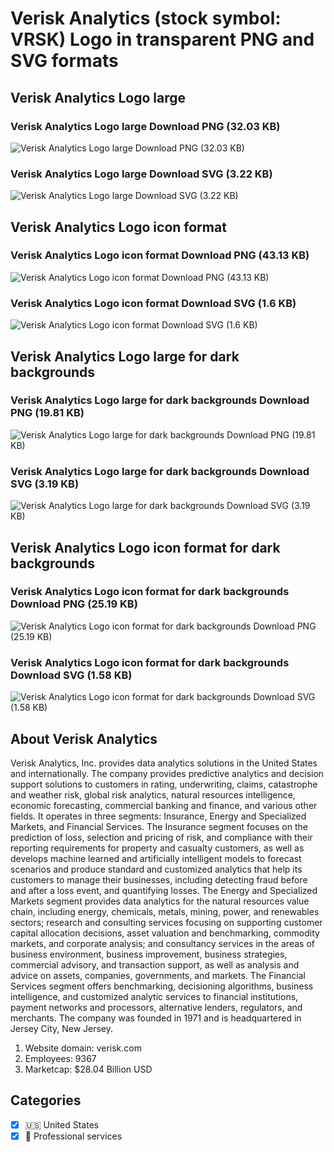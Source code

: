 # Verisk Analytics (stock symbol: VRSK) Logo in transparent PNG and SVG formats

## Verisk Analytics Logo large

### Verisk Analytics Logo large Download PNG (32.03 KB)

![Verisk Analytics Logo large Download PNG (32.03 KB)](/img/orig/VRSK_BIG-eeb55d76.png)

### Verisk Analytics Logo large Download SVG (3.22 KB)

![Verisk Analytics Logo large Download SVG (3.22 KB)](/img/orig/VRSK_BIG-766ae69c.svg)

## Verisk Analytics Logo icon format

### Verisk Analytics Logo icon format Download PNG (43.13 KB)

![Verisk Analytics Logo icon format Download PNG (43.13 KB)](/img/orig/VRSK-5db4d89e.png)

### Verisk Analytics Logo icon format Download SVG (1.6 KB)

![Verisk Analytics Logo icon format Download SVG (1.6 KB)](/img/orig/VRSK-45f6471d.svg)

## Verisk Analytics Logo large for dark backgrounds

### Verisk Analytics Logo large for dark backgrounds Download PNG (19.81 KB)

![Verisk Analytics Logo large for dark backgrounds Download PNG (19.81 KB)](/img/orig/VRSK_BIG.D-8d8f7789.png)

### Verisk Analytics Logo large for dark backgrounds Download SVG (3.19 KB)

![Verisk Analytics Logo large for dark backgrounds Download SVG (3.19 KB)](/img/orig/VRSK_BIG.D-7ee2fde8.svg)

## Verisk Analytics Logo icon format for dark backgrounds

### Verisk Analytics Logo icon format for dark backgrounds Download PNG (25.19 KB)

![Verisk Analytics Logo icon format for dark backgrounds Download PNG (25.19 KB)](/img/orig/VRSK.D-a0b7f85d.png)

### Verisk Analytics Logo icon format for dark backgrounds Download SVG (1.58 KB)

![Verisk Analytics Logo icon format for dark backgrounds Download SVG (1.58 KB)](/img/orig/VRSK.D-b6daa97d.svg)

## About Verisk Analytics

Verisk Analytics, Inc. provides data analytics solutions in the United States and internationally. The company provides predictive analytics and decision support solutions to customers in rating, underwriting, claims, catastrophe and weather risk, global risk analytics, natural resources intelligence, economic forecasting, commercial banking and finance, and various other fields. It operates in three segments: Insurance, Energy and Specialized Markets, and Financial Services. The Insurance segment focuses on the prediction of loss, selection and pricing of risk, and compliance with their reporting requirements for property and casualty customers, as well as develops machine learned and artificially intelligent models to forecast scenarios and produce standard and customized analytics that help its customers to manage their businesses, including detecting fraud before and after a loss event, and quantifying losses. The Energy and Specialized Markets segment provides data analytics for the natural resources value chain, including energy, chemicals, metals, mining, power, and renewables sectors; research and consulting services focusing on supporting customer capital allocation decisions, asset valuation and benchmarking, commodity markets, and corporate analysis; and consultancy services in the areas of business environment, business improvement, business strategies, commercial advisory, and transaction support, as well as analysis and advice on assets, companies, governments, and markets. The Financial Services segment offers benchmarking, decisioning algorithms, business intelligence, and customized analytic services to financial institutions, payment networks and processors, alternative lenders, regulators, and merchants. The company was founded in 1971 and is headquartered in Jersey City, New Jersey.

1. Website domain: verisk.com
2. Employees: 9367
3. Marketcap: $28.04 Billion USD


## Categories
- [x] 🇺🇸 United States
- [x] 💼 Professional services
